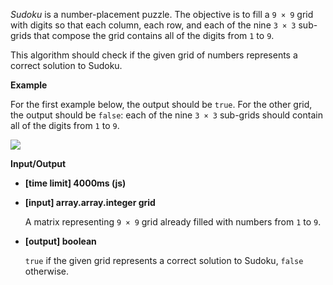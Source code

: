 ﻿_Sudoku_ is a number-placement puzzle. The objective is to fill a `9 × 9` grid with digits so that each column, each row, and each of the nine `3 × 3` sub-grids that compose the grid contains all of the digits from `1` to `9`.

This algorithm should check if the given grid of numbers represents a correct solution to Sudoku.

**Example**

For the first example below, the output should be `true`. For the other grid, the output should be `false`: each of the nine `3 × 3` sub-grids should contain all of the digits from `1` to `9`.

![](https://codefightsuserpics.s3.amazonaws.com/tasks/sudoku/img/sudoku.png?_tm=1493384923494)

**Input/Output**

*   **[time limit] 4000ms (js)**

*   **[input] array.array.integer grid**

    A matrix representing `9 × 9` grid already filled with numbers from `1` to `9`.

*   **[output] boolean**

    `true` if the given grid represents a correct solution to Sudoku, `false` otherwise.